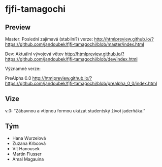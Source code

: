 fjfi-tamagochi
==============

Preview
-----------------------------------
Master: Poslední zajímavá (stabilní?)  verze:
http://htmlpreview.github.io/?https://github.com/jandoubek/fjfi-tamagochi/blob/master/index.html

Dev: Aktuální vývojová větev
http://htmlpreview.github.io/?https://github.com/jandoubek/fjfi-tamagochi/blob/dev/index.html

Významné verze:

PreAlpha 0.0
http://htmlpreview.github.io/?https://github.com/jandoubek/fjfi-tamagochi/blob/prealpha_0_0/index.html


Vize
-----------------------------------
v.0: “Zábavnou a vtipnou formou ukázat studentský život jaderňáka.”

Tým
-----------------------------------
- Hana Wurzelová
- Zuzana Krbcová
- Vít Hanousek
- Martin Flusser
- Amal Magauina
